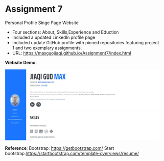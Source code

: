 # Assignment 7

 Personal Profile Singe Page Website

- Four sections: About, Skills,Experience and Eduction
- Included a updated LinkedIn profile page
- Included update GitHub profile with pinned repositories featuring project 1 and two exemplary assignments.
- URL: https://maxguojiaqi.github.io/Assignment7/index.html


**Website Demo**:

![mainDemo](./img/appLanding.JPG)

**Reference**:
Bootstrap: https://getbootstrap.com/
Start bootstrap:https://startbootstrap.com/template-overviews/resume/
